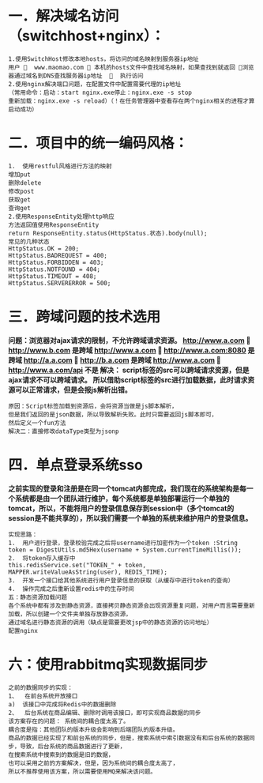 # 一．解决域名访问（switchhost+nginx）： #

	1.使用SwitchHost修改本地hosts，将访问的域名映射到服务器ip地址
	用户   www.maomao.com  本机的hosts文件中查找域名映射，如果查找到就返回 浏览器通过域名到DNS查找服务器ip地址    执行访问
	2.使用nginx解决端口问题，在配置文件中配置需要代理的ip地址
	（常用命令：启动：start nginx.exe停止：nginx.exe -s stop
	重新加载：nginx.exe -s reload）（！在任务管理器中查看存在两个nginx相关的进程才算启动成功）

# 二．项目中的统一编码风格： #

	1.	使用restful风格进行方法的映射
	增加put
	删除delete
	修改post
	获取get
	查询get
	2.使用ResponseEntity处理http响应
	方法返回值使用ResponseEntity                
	return ResponseEntity.status(HttpStatus.状态).body(null);
	常见的几种状态
	HttpStatus.OK = 200;  
	HttpStatus.BADREQUEST = 400;  
	HttpStatus.FORBIDDEN = 403;  
	HttpStatus.NOTFOUND = 404;  
	HttpStatus.TIMEOUT = 408;  
	HttpStatus.SERVERERROR = 500; 
 
# 三．跨域问题的技术选用 #

**问题：浏览器对ajax请求的限制，不允许跨域请求资源。
http://www.a.com   http://www.b.com       是跨域
http://www.a.com   http://www.a.com:8080  是跨域
http://a.a.com   http://b.a.com  是跨域
http://www.a.com   http://www.a.com/api   不是
解决： script标签的src可以跨域请求资源，但是ajax请求不可以跨域请求。
所以借助script标签的src进行加载数据，此时请求资源可以正常请求，但是会报js解析出错。**

	原因：Script标签加载到资源后，会将资源当做是js脚本解析，
	但是我们返回的是json数据，所以导致解析失败。此时只需要返回js脚本即可，
	然后定义一个fun方法
	解决二：直接修改dataType类型为jsonp

# 四．单点登录系统sso #

**之前实现的登录和注册是在同一个tomcat内部完成，我们现在的系统架构是每一个系统都是由一个团队进行维护，每个系统都是单独部署运行一个单独的tomcat，所以，不能将用户的登录信息保存到session中（多个tomcat的session是不能共享的），所以我们需要一个单独的系统来维护用户的登录信息。**

	实现思路：
	1.	用户进行登录，登录校验完成之后将username进行加密作为一个token :String token = DigestUtils.md5Hex(username + System.currentTimeMillis());
	2.	将token存入缓存中
	this.redisService.set("TOKEN_" + token, MAPPER.writeValueAsString(user), REDIS_TIME);
	3.	开发一个接口给其他系统进行用户登录信息的获取（从缓存中进行token的查询）
	4.	操作完成之后重新设置redis中的生存时间
	五：静态资源加载问题
	各个系统中都有涉及到静态资源，直接拷贝静态资源会出现资源重复问题，对用户而言需要重新加载，所以创建一个文件夹单独存放静态资源，
	通过域名进行静态资源的调用（缺点是需要更改jsp中的静态资源的访问地址）
	配置nginx

# 六：使用rabbitmq实现数据同步 #

	之前的数据同步的实现：
	1、	在前台系统开放接口
	a)	该接口中完成将Redis中的数据删除
	2、	后台系统在商品编辑、删除时调用该接口，即可实现商品数据的同步
	该方案存在的问题： 系统间的耦合度太高了。
	耦合度是指：其他团队的版本升级会影响到后端团队的版本升级。
	商品的数据已经实现了和前台系统的同步，但是，搜索系统中索引数据没有和后台系统的数据同步，导致，后台系统的商品数据进行了更新，
	在搜索系统中搜索到的数据是旧的数据，
	也可以采用之前的方案解决，但是，因为系统间的耦合度太高了，
	所以不推荐使用该方案，所以需要使用MQ来解决该问题。
